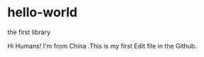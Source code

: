 # hello-world
the first library


Hi Humans!
  I'm from China .This is my first Edit file in the Github.
